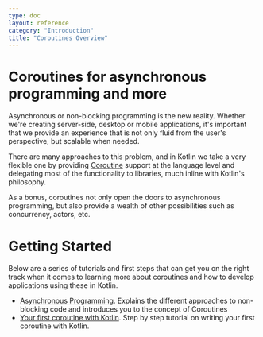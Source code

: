 ```yaml
---
type: doc
layout: reference
category: "Introduction"
title: "Coroutines Overview"
---
```


# Coroutines for asynchronous programming and more

Asynchronous or non-blocking programming is the new reality. Whether we're creating server-side, desktop or mobile applications, it's important 
that we provide an experience that is not only fluid from the user's perspective, but scalable when needed.

There are many approaches to this problem, and in Kotlin we take a very flexible one by providing [Coroutine](https://en.wikipedia.org/wiki/Coroutine) support at the language 
level and delegating most of the functionality to libraries, much inline with Kotlin's philosophy. 

As a bonus, coroutines not only open the doors to asynchronous programming, but also provide a wealth of other possibilities such as concurrency, actors, etc.

# Getting Started

Below are a series of tutorials and first steps that can get you on the right track when it comes to learning more about coroutines and how to develop applications using these in Kotlin.

* [Asynchronous Programming](../tutorials/coroutines/async-programming.html). Explains the different approaches to non-blocking code and introduces you to the concept of Coroutines
* [Your first coroutine with Kotlin](../tutorials/coroutines/coroutines-basic-jvm.html). Step by step tutorial on writing your first coroutine with Kotlin.
